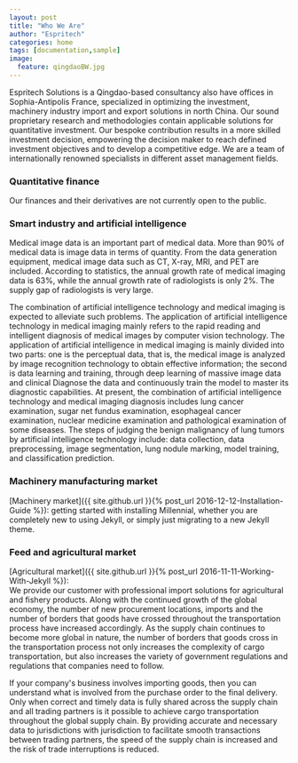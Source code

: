 ```yaml
---
layout: post
title: "Who We Are"
author: "Espritech"
categories: home
tags: [documentation,sample]
image:
  feature: qingdaoBW.jpg
---
```


Espritech Solutions is a Qingdao-based consultancy also have offices in Sophia-Antipolis France, specialized in optimizing the investment, machinery industry import and export solutions in north China.
Our sound proprietary research and methodologies contain applicable solutions for quantitative investment.
Our bespoke contribution results in a more skilled investment decision, empowering the decision maker to reach defined investment objectives and to develop a competitive edge.
We are a team of internationally renowned specialists in different asset management fields. 

### Quantitative finance

Our finances and their derivatives are not currently open to the public.

### Smart industry and artificial intelligence
Medical image data is an important part of medical data. More than 90% of medical data is image data in terms of quantity. From the data generation equipment, medical image data such as CT, X-ray, MRI, and PET are included. According to statistics, the annual growth rate of medical imaging data is 63%, while the annual growth rate of radiologists is only 2%. The supply gap of radiologists is very large.

The combination of artificial intelligence technology and medical imaging is expected to 
alleviate such problems. The application of artificial intelligence technology in medical 
imaging mainly refers to the rapid reading and intelligent diagnosis of medical images by 
computer vision technology. The application of artificial intelligence in medical imaging 
is mainly divided into two parts: one is the perceptual data, that is, the medical image is
analyzed by image recognition technology to obtain effective information; the second is data
learning and training, through deep learning of massive image data and clinical Diagnose
the data and continuously train the model to master its diagnostic capabilities. 
At present, the combination of artificial intelligence technology and medical imaging 
diagnosis includes lung cancer examination, sugar net fundus examination, esophageal
cancer examination, nuclear medicine examination and pathological examination of some 
diseases. The steps of judging the benign malignancy of lung tumors by artificial 
intelligence technology include: data collection, data preprocessing, image segmentation,
lung nodule marking, model training, and classification prediction.


### Machinery manufacturing market

[Machinery market]({{ site.github.url }}{% post_url 2016-12-12-Installation-Guide %}): getting started with installing Millennial, whether you are completely new to using Jekyll, or simply just migrating to a new Jekyll theme.

### Feed and agricultural market

[Agricultural market]({{ site.github.url }}{% post_url 2016-11-11-Working-With-Jekyll %}):  
We provide our customer with professional import solutions for agricultural and fishery 
products. Along with the continued growth of the global economy, the number of new 
procurement locations, imports and the number of borders that goods have crossed throughout 
the transportation process have increased accordingly. As the supply chain continues to 
become more global in nature, the number of borders that goods cross in the transportation 
process not only increases the complexity of cargo transportation, but also increases the 
variety of government regulations and regulations that companies need to follow.

If your company's business involves importing goods, then you can understand what is involved
from the purchase order to the final delivery. Only when correct and timely data is fully 
shared across the supply chain and all trading partners is it possible to achieve cargo 
transportation throughout the global supply chain. By providing accurate and necessary data
to jurisdictions with jurisdiction to facilitate smooth transactions between trading 
partners, the speed of the supply chain is increased and the risk of trade interruptions
is reduced.